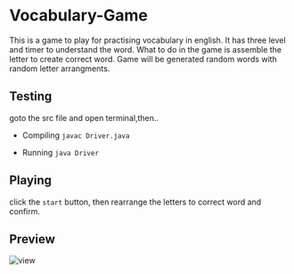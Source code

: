# Vocabulary-Game
This is a game to play for practising vocabulary in english. It has three level and timer to understand the word. What to do in the game is assemble the letter to create correct word. Game will be generated random words with random letter arrangments.

## Testing
goto the src file and open terminal,then..

- Compiling
      `javac Driver.java` 
  
- Running
      `java Driver`
      
## Playing
click the `start` button, then rearrange the letters to correct word and confirm.
 
## Preview
  
 ![view](https://user-images.githubusercontent.com/34955038/38660209-11d0119a-3e4a-11e8-9b52-58e7bb158e1d.JPG)

   

